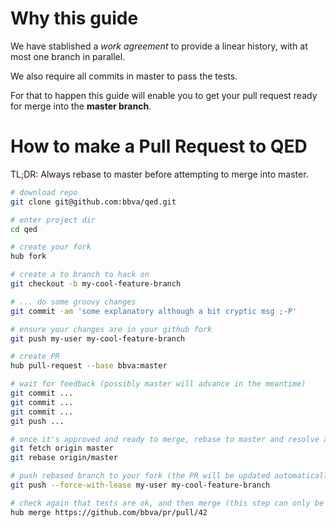 # Why this guide

We have stablished a *work agreement* to provide a linear history, with at most one branch in parallel.

We also require all commits in master to pass the tests.

For that to happen this guide will enable you to get your pull request ready for merge into the **master branch**.

# How to make a Pull Request to QED

TL;DR: Always rebase to master before attempting to merge into master.

```bash
# download repo
git clone git@github.com:bbva/qed.git

# enter project dir
cd qed

# create your fork
hub fork

# create a to branch to hack on
git checkout -b my-cool-feature-branch

# ... do some groovy changes
git commit -am 'some explanatory although a bit cryptic msg ;-P'

# ensure your changes are in your github fork
git push my-user my-cool-feature-branch

# create PR
hub pull-request --base bbva:master

# wait for feedback (possibly master will advance in the meantime)
git commit ...
git commit ...
git commit ...
git push ...

# once it's approved and ready to merge, rebase to master and resolve all conflicts.
git fetch origin master
git rebase origin/master

# push rebased branch to your fork (the PR will be updated automatically)
git push --force-with-lease my-user my-cool-feature-branch

# check again that tests are ok, and then merge (this step can only be performed by developers with write access to the repo)
hub merge https://github.com/bbva/pr/pull/42
```
